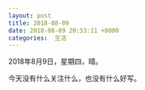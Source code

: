 ```yaml
---
layout: post
title: 2018-08-09
date: 2018-08-09 20:53:11 +0800
categories:  生活
---
```


2018年8月9日，星期四，晴。

今天没有什么关注什么，也没有什么好写。


